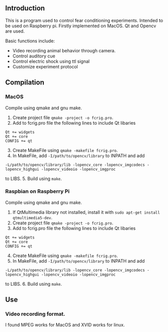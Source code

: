## Introduction

This is a program used to control fear conditioning experiments. 
Intended to be used on Raspberry pi. Firstly implemented on MacOS. 
Qt and Opencv are used.

Basic functions include:
* Video recording animal behavior through camera.
* Control auditory cue 
* Control electric shock using ttl signal
* Customize experiment protocol

## Compilation

### MacOS

Compile using qmake and gnu make.
1. Create project file `qmake -project -o fcrig.pro`.
2. Add to fcrig.pro file the following lines to include Qt libaries
```
Qt += widgets
Qt += core
CONFIG += qt
```
3. Create MakeFile using `qmake -makefile fcrig.pro`.
4. In MakeFile, add `-I/path/to/opencv/library` to INPATH and add
```
-L/path/to/opencv/library/lib -lopencv_core -lopencv_imgcodecs -lopencv_highgui -lopencv_videoio -lopencv_imgproc
```
to LIBS.
5. Build using `make`.

### Raspbian on Raspberry Pi

Compile using qmake and gnu make.
1. If QtMultimedia library not installed, install it with `sudo apt-get install qtmultimedia5-dev`.
2. Create project file `qmake -project -o fcrig.pro`.
3. Add to fcrig.pro file the following lines to include Qt libaries
```
Qt += widgets
Qt += core
CONFIG += qt
```
4. Create MakeFile using `qmake -makefile fcrig.pro`.
5. In MakeFile, add `-I/path/to/opencv/library` to INPATH and add
```
-L/path/to/opencv/library/lib -lopencv_core -lopencv_imgcodecs -lopencv_highgui -lopencv_videoio -lopencv_imgproc
```
to LIBS.
6. Build using `make`.

## Use

### Video recording format.
I found MPEG works for MacOS and XVID works for linux.

